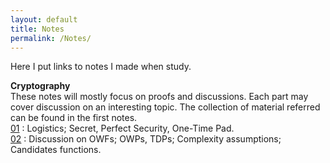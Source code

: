 ```yaml
---
layout: default
title: Notes
permalink: /Notes/
---
```

Here I put links to notes I made when study.

**Cryptography**  
These notes will mostly focus on proofs and discussions. Each part may cover discussion on an interesting topic. The collection of material referred can be found in the first notes.  
[01](https://jiyuzhang1994.github.io/CryptoLec01/) : Logistics; Secret, Perfect Security, One-Time Pad.  
[02](https://jiyuzhang1994.github.io/CryptoLec02/) : Discussion on OWFs; OWPs, TDPs; Complexity assumptions; Candidates functions.